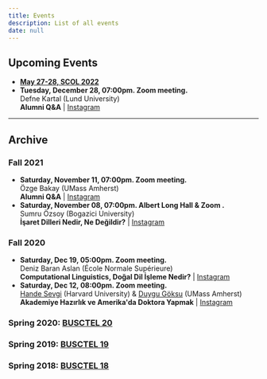 ```yaml
---
title: Events
description: List of all events
date: null
---
```


## Upcoming Events
- [**May 27-28, SCOL 2022**](/scol22)
- **Tuesday, December 28, 07:00pm. Zoom meeting.**<br /> Defne Kartal (Lund University) <br /> **Alumni Q&A** | [Instagram](https://www.instagram.com/p/CX3pLaDqd2r/)
--- 
## Archive
### Fall 2021
- **Saturday, November 11, 07:00pm. Zoom meeting.**<br /> Özge Bakay (UMass Amherst) <br /> **Alumni Q&A** | [Instagram](https://www.instagram.com/p/CV2lkztKhv3/)
- **Saturday, November 08, 07:00pm. Albert Long Hall & Zoom .**<br /> Sumru Özsoy (Bogazici University) <br /> **İşaret Dilleri Nedir, Ne Değildir?** | [Instagram](https://www.instagram.com/p/CV5Jb6jK6G1/)
### Fall 2020
- **Saturday, Dec 19, 05:00pm. Zoom meeting.**<br /> Deniz Baran Aslan (École Normale Supérieure) <br /> **Computational Linguistics, Doğal Dil İşleme Nedir?** | [Instagram](https://www.instagram.com/p/CI8iTONl1aC/)
- **Saturday, Dec 12, 08:00pm. Zoom meeting.**<br /> [Hande Sevgi](www.google.com) (Harvard University) & [Duygu Göksu](www.google.com) (UMass Amherst) <br /> **Akademiye Hazırlık ve Amerika'da Doktora Yapmak** | [Instagram](https://www.instagram.com/p/CIinpURF6iH/)

### Spring 2020: [BUSCTEL 20](/events/busctel20)

### Spring 2019: [BUSCTEL 19](/events/busctel19)

### Spring 2018: [BUSCTEL 18](/events/busctel18)